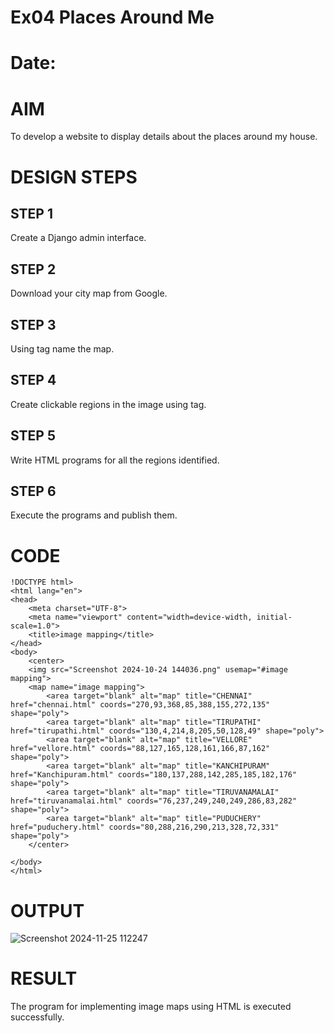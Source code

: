 # Ex04 Places Around Me
# Date:
# AIM
To develop a website to display details about the places around my house.

# DESIGN STEPS
## STEP 1
Create a Django admin interface.

## STEP 2
Download your city map from Google.

## STEP 3
Using <map> tag name the map.

## STEP 4
Create clickable regions in the image using <area> tag.

## STEP 5
Write HTML programs for all the regions identified.

## STEP 6
Execute the programs and publish them.

# CODE
```
!DOCTYPE html>
<html lang="en">
<head>
    <meta charset="UTF-8">
    <meta name="viewport" content="width=device-width, initial-scale=1.0">
    <title>image mapping</title>
</head>
<body>
    <center>
    <img src="Screenshot 2024-10-24 144036.png" usemap="#image mapping">
    <map name="image mapping">
        <area target="blank" alt="map" title="CHENNAI" href="chennai.html" coords="270,93,368,85,388,155,272,135" shape="poly">
        <area target="blank" alt="map" title="TIRUPATHI" href="tirupathi.html" coords="130,4,214,8,205,50,128,49" shape="poly">
        <area target="blank" alt="map" title="VELLORE" href="vellore.html" coords="88,127,165,128,161,166,87,162" shape="poly">
        <area target="blank" alt="map" title="KANCHIPURAM" href="Kanchipuram.html" coords="180,137,288,142,285,185,182,176" shape="poly">
        <area target="blank" alt="map" title="TIRUVANAMALAI" href="tiruvanamalai.html" coords="76,237,249,240,249,286,83,282" shape="poly">
        <area target="blank" alt="map" title="PUDUCHERY" href="puduchery.html" coords="80,288,216,290,213,328,72,331" shape="poly">
    </center>
    
</body>
</html>
```
# OUTPUT
![Screenshot 2024-11-25 112247](https://github.com/user-attachments/assets/e1a6d816-310c-4f1d-aa69-a3397fe5187d)

# RESULT
The program for implementing image maps using HTML is executed successfully.
